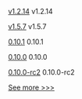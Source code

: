 
[v1.2.14](https://github.com/hyperledger/firefly-sdk-nodejs/releases/tag/v1.2.14) v1.2.14

[v1.5.7](https://github.com/hyperledger/fabric-ca/releases/tag/v1.5.7) v1.5.7

[0.10.1](https://github.com/hyperledger/aries-cloudagent-python/releases/tag/0.10.1) 0.10.1

[0.10.0](https://github.com/hyperledger/aries-cloudagent-python/releases/tag/0.10.0) 0.10.0

[0.10.0-rc2](https://github.com/hyperledger/aries-cloudagent-python/releases/tag/0.10.0-rc2) 0.10.0-rc2


[See more >>>](https://start-here.hyperledger.org/releases)

